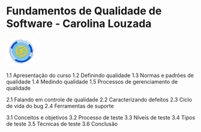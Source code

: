 # Fundamentos de Qualidade de Software - Carolina Louzada

![alt text](image.png)

1.1 Apresentação do curso
1.2 Definindo qualidade
1.3 Normas e padrões de qualidade
1.4 Medindo qualidade
1.5 Processos de gerenciamento de qualidade

2.1 Falando em controle de qualidade
2.2 Caracterizando defeitos
2.3 Ciclo de vida do bug
2.4 Ferramentas de suporte

3.1 Conceitos e objetivos
3.2 Processo de teste
3.3 Níveis de teste
3.4 Tipos de teste
3.5 Técnicas de teste
3.6 Conclusão
